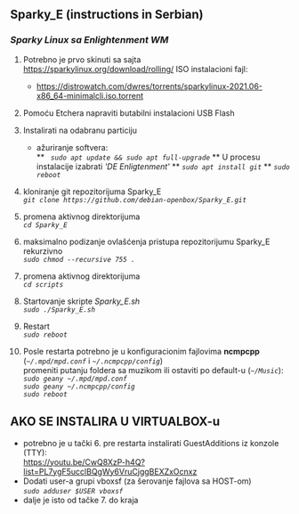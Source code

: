 ## **Sparky_E** (instructions in Serbian)
### *Sparky Linux sa Enlightenment WM*

1. Potrebno je prvo skinuti sa sajta https://sparkylinux.org/download/rolling/ ISO instalacioni fajl:
    *  https://distrowatch.com/dwres/torrents/sparkylinux-2021.06-x86_64-minimalcli.iso.torrent 

1. Pomoću Etchera napraviti butabilni instalacioni USB Flash 
1. Instalirati na odabranu particiju
   * ažuriranje softvera:  
   ** _` sudo apt update && sudo apt full-upgrade`_
   ** U procesu instalacije izabrati _'DE Enligtenment'_
   ** _`sudo apt install git`_
   ** _`sudo reboot`_
1. kloniranje git repozitorijuma Sparky_E  
_`git clone https://github.com/debian-openbox/Sparky_E.git`_
1. promena aktivnog direktorijuma  
_`cd Sparky_E`_
1. maksimalno podizanje ovlašćenja pristupa repozitorijumu Sparky_E rekurzivno  
_`sudo chmod --recursive 755 .`_
1. promena aktivnog direktorijuma  
_`cd scripts`_
1. Startovanje skripte _Sparky_E.sh_  
_`sudo ./Sparky_E.sh`_
1. Restart  
_`sudo reboot`_
1. Posle restarta potrebno je u konfiguracionim fajlovima **ncmpcpp** (_`~/.mpd/mpd.conf`_ i _`~/.ncmpcpp/config`_)  
promeniti putanju foldera sa muzikom ili ostaviti po default-u (_`~/Music`_):  
_`sudo geany ~/.mpd/mpd.conf`_  
_`sudo geany ~/.ncmpcpp/config`_  
_`sudo reboot`_

## AKO SE INSTALIRA U VIRTUALBOX-u
* potrebno je u tački 6. pre restarta instalirati GuestAdditions iz konzole (TTY):  
https://youtu.be/CwQ8XzP-h4Q?list=PL7ygF5ucclBQgWy6VruCjggBEXZxOcnxz
* Dodati user-a grupi vboxsf (za šerovanje fajlova sa HOST-om)  
_`sudo adduser $USER vboxsf`_
* dalje je isto od tačke 7. do kraja

